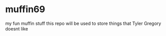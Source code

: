 # muffin69
my fun muffin stuff
this repo will be used to store things that Tyler Gregory doesnt like
